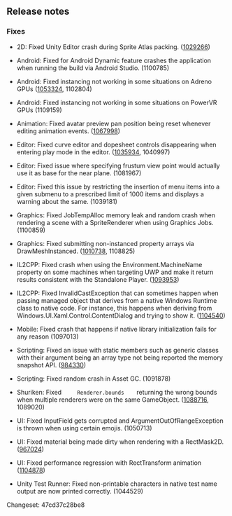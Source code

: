 ## Release notes

### Fixes

-   2D: Fixed Unity Editor crash during Sprite Atlas packing. ([1029266](https://issuetracker.unity3d.com/issues/during-sprite-atlas-packing-unity-editor-crashes))

-   Android: Fixed for Android Dynamic feature crashes the application when running the build via Android Studio. (1100785)

-   Android: Fixed instancing not working in some situations on Adreno GPUs ([1053324](https://issuetracker.unity3d.com/issues/lwrp-android-model-materials-disappear-but-the-shadows-remain-on-adreno-630-gpu), 1102804)

-   Android: Fixed instancing not working in some situations on PowerVR GPUs (1109159)

-   Animation: Fixed avatar preview pan position being reset whenever editing animation events. ([1067998](https://issuetracker.unity3d.com/issues/fbx-import-animation-preview-postion-reset-when-adding-an-animation-event))

-   Editor: Fixed curve editor and dopesheet controls disappearing when entering play mode in the editor. ([1035934](https://issuetracker.unity3d.com/issues/animation-window-curves-stutter-slash-partially-disappears-when-entering-play-mode), 1040997)

-   Editor: Fixed issue where specifying frustum view point would actually use it as base for the near plane. (1081967)

-   Editor: Fixed this issue by restricting the insertion of menu items into a given submenu to a prescribed limit of 1000 items and displays a warning about the same. (1039181)

-   Graphics: Fixed JobTempAlloc memory leak and random crash when rendering a scene with a SpriteRenderer when using Graphics Jobs. (1100859)

-   Graphics: Fixed submitting non-instanced property arrays via DrawMeshInstanced. ([1010738](https://issuetracker.unity3d.com/issues/graphics-dot-drawmeshinstanced-fails-to-apply-array-properties-from-a-materialpropertyblock), 1108825)

-   IL2CPP: Fixed crash when using the Environment.MachineName property on some machines when targeting UWP and make it return results consistent with the Standalone Player. ([1093953](https://issuetracker.unity3d.com/issues/system-dot-environment-dot-machinename-crashes-on-il2cpp-on-long-machine-names-with-uwp-builds))

-   IL2CPP: Fixed InvalidCastException that can sometimes happen when passing managed object that derives from a native Windows Runtime class to native code. For instance, this happens when deriving from Windows.UI.Xaml.Control.ContentDialog and trying to show it. ([1104540](https://issuetracker.unity3d.com/issues/uwp-contentdialog-throws-an-exception-on-il2cpp-backend))

-   Mobile: Fixed crash that happens if native library initialization fails for any reason (1097013)

-   Scripting: Fixed an issue with static members such as generic classes with their argument being an array type not being reported the memory snapshot API. ([984330](https://issuetracker.unity3d.com/issues/packedmemorysnapshot-type-contains-staticfieldbytes-but-has-no-static-field))

-   Scripting: Fixed random crash in Asset GC. (1091878)

-   Shuriken: Fixed`      Renderer.bounds     `returning the wrong bounds when multiple renderers were on the same GameObject. ([1088716](https://issuetracker.unity3d.com/issues/editor-particle-system-editor-show-bounds-displays-the-incorrect-bounds-when-a-meshrenderer-is-attached-to-the-same-gameobje), 1089020)

-   UI: Fixed InputField gets corrupted and ArgumentOutOfRangeException is thrown when using certain emojis. (1050713)

-   UI: Fixed material being made dirty when rendering with a RectMask2D. ([967024](https://issuetracker.unity3d.com/issues/canvas-batching-system-dirties-project-user-created-materials-when-using-rect-mask-2d))

-   UI: Fixed performance regression with RectTransform animation ([1104878](https://issuetracker.unity3d.com/issues/performance-ui-animators-dot-update-performance-regression-from-the-2018-dot-1-version))

-   Unity Test Runner: Fixed non-printable characters in native test name output are now printed correctly. (1044529)

Changeset: 47cd37c28be8
